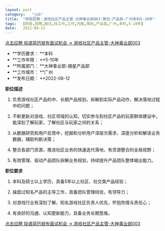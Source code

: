 ```yaml
---
layout:	post
category:	"job"
title:	"网易招聘：游戏社区产品主管-大神事业部003-策划-产品类-广州本科5-10年"
tags:	[网易,招聘,面试,找工作,工作,内推,策划,产品类,广州,本科,5-10年]
date:	2022-08-12
---
```


[点击应聘 投递简历就有面试机会 ->  游戏社区产品主管-大神事业部003](http://mobile.bole.netease.com/bole/boleDetail?id=38223&employeeId=346f03c3cda5f04c&key=all)



- **学历要求： **本科
- **工作年限： **5-10年
- **所属部门： **大神事业部-摘星产品部
- **工作城市： **广州
- **发布日期： **2022-08-12



**职位描述**

1. 负责游戏社区产品的中、长期产品规划，拆解到实际产品动作，解决落地过程中的问题； 

2. 不断更新对游戏、社区领域的认知，切实参与到社区产品的玩家群体建设中，能深刻了解玩家，了解社区与玩家之间的关系；

3. 从数据研究和用户反馈中，挖掘和分析用户深层次需求，深度分析和解读业务数据，辅助判断决策；

4. 整合各部门资源，推进社区业务的快速迭代落地，有资源整合的全局视野；

5. 有效管理、驱动产品团队拆解业务规划，持续提升产品团队整体输出能力。





**职位要求**

1. 本科及硕士以上学历，具备5年以上社区、社交类产品经验；

2. 操盘过知名产品的主导工作，具备团队管理经验，有领导力；

3. 对游戏行业有深刻了解，知名游戏社区负责人优先，怀抱热情与责任心；

4. 有良好的沟通、认知更新能力，具备业务长期思维。



[点击应聘 投递简历就有面试机会 ->  游戏社区产品主管-大神事业部003](http://mobile.bole.netease.com/bole/boleDetail?id=38223&employeeId=346f03c3cda5f04c&key=all)